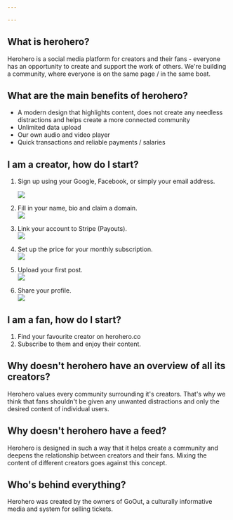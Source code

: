 ```yaml
---

---
```

## What is herohero?

Herohero is a social media platform for creators and their fans - everyone has an opportunity to create and support the work of others. We're building a community, where everyone is on the same page / in the same boat.

## What are the main benefits of herohero?

* A modern design that highlights content, does not create any needless distractions and helps create a more connected community
* Unlimited data upload
* Our own audio and video player
* Quick transactions and reliable payments / salaries

## I am a creator, how do I start?

1. Sign up using your Google, Facebook, or simply your email address.

   ![](/images/1.png)
2. Fill in your name, bio and claim a domain.  
   ![](/images/10.png)
3. Link your account to Stripe (Payouts).  
   ![](/images/3.png)
4. Set up the price for your monthly subscription.  
   ![](/images/4.png)
5. Upload your first post.  
   ![](/images/5.png)
6. Share your profile.  
   ![](/images/7.png)

## I am a fan, how do I start?

1. Find your favourite creator on herohero.co
2. Subscribe to them and enjoy their content.

## Why doesn't herohero have an overview of all its creators?

Herohero values every community surrounding it's creators. That's why we think that fans shouldn't be given any unwanted distractions and only the desired content of individual users.

## Why doesn't herohero have a feed?

Herohero is designed in such a way that it helps create a community and deepens the relationship between creators and their fans. Mixing the content of different creators goes against this concept.

## Who's behind everything?

Herohero was created by the owners of GoOut, a culturally informative media and system for selling tickets.